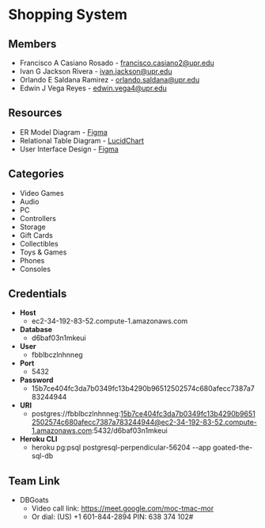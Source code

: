 # Shopping System

## Members

- Francisco A Casiano Rosado - francisco.casiano2@upr.edu
- Ivan G Jackson Rivera - ivan.jackson@upr.edu
- Orlando E Saldana Ramirez - orlando.saldana@upr.edu
- Edwin J Vega Reyes - edwin.vega4@upr.edu

## Resources

- ER Model Diagram - [Figma](https://www.figma.com/file/BE6ktsqv7nknhJ9fYy1rro/ER-Model?node-id=0%3A1)
- Relational Table Diagram - [LucidChart](https://lucid.app/lucidchart/b2668bd4-91ad-4557-98c1-7552a31da417/edit?invitationId=inv_c934d6b0-ed3e-4e4b-8bd4-0e2b8dbb394a)
- User Interface Design - [Figma](https://www.figma.com/file/J1X31z9Cp49qTKD4zxnrQc/Shopping-System-Project-CIIC4060%2FICOM5016)

## Categories
- Video Games
- Audio
- PC
- Controllers
- Storage
- Gift Cards
- Collectibles 
- Toys & Games
- Phones
- Consoles

## Credentials
- **Host**
    - ec2-34-192-83-52.compute-1.amazonaws.com
- **Database**
    - d6baf03n1mkeui
- **User**
    - fbblbczlnhnneg
- **Port**
    - 5432
- **Password**
    - 15b7ce404fc3da7b0349fc13b4290b96512502574c680afecc7387a783244944
- **URI**
    - postgres://fbblbczlnhnneg:15b7ce404fc3da7b0349fc13b4290b96512502574c680afecc7387a783244944@ec2-34-192-83-52.compute-1.amazonaws.com:5432/d6baf03n1mkeui
- **Heroku CLI**
    - heroku pg:psql postgresql-perpendicular-56204 --app goated-the-sql-db

## Team Link
- DBGoats
    -   Video call link: https://meet.google.com/moc-tmac-mor
    -   Or dial: ‪(US) +1 601-844-2894‬ PIN: ‪638 374 102‬#
